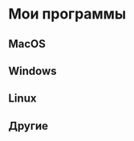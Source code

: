 <script setup>
    import SoftwareCard from "../../../components/SoftwareCard.vue"
</script>

# Мои программы <Badge type="tip" text="НЗП" />

## MacOS

<SoftwareCard wanted='mac' />

## Windows

<SoftwareCard wanted='win' />

## Linux

<SoftwareCard wanted='linux' />

## Другие

<SoftwareCard wanted='other' />